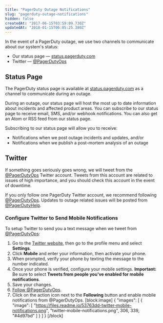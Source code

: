 ```yaml
---
title: "PagerDuty Outage Notifications"
slug: "pagerduty-outage-notifications"
hidden: false
createdAt: "2017-06-15T03:59:09.730Z"
updatedAt: "2018-01-15T06:05:25.380Z"
---
```

In the event of a PagerDuty outage, we use two channels to communicate about our system's status:

* Our status page — [status.pagerduty.com](https://status.pagerduty.com/)
* Twitter — [@PagerDutyOps](https://twitter.com/PagerDutyOps)

## Status Page

The PagerDuty status page is available at [status.pagerduty.com](https://status.pagerduty.com/) as a channel to communicate during an outage.

During an outage, our status page will host the most up to date information about incidents and affected product areas. You can subscribe to our status page to receive email, SMS, and/or webhook notifications. You can also get an Atom or RSS feed from our status page.

Subscribing to our status page will allow you to receive:

* Notifications when we post outage incidents and updates, and/or
* Notifications when we publish a post-mortem analysis of an outage

## Twitter

If something goes seriously goes wrong, we will tweet from the [@PagerDutyOps](https://twitter.com/PagerDutyOps) Twitter account. Tweets from this account are related to issues of high importance, and you should check this account in the event of downtime.

If you only follow one PagerDuty Twitter account, we recommend following [@PagerDutyOps](https://twitter.com/PagerDutyOps). Updates to outage related issues will be posted from [@PagerDutyHelp](https://twitter.com/PagerDutyHelp).

### Configure Twitter to Send Mobile Notifications

To setup Twitter to send you a text message when we tweet from [@PagerDutyOps](https://twitter.com/PagerDutyOps):

1. Go to the [Twitter website](https://twitter.com/), then go to the profile menu and select **Settings**. 
2. Click **Mobile** and enter your information, then activate your phone.
3. When prompted, verify your phone by texting the message to the number indicated.
4. Once your phone is verified, configure your mobile settings.
**Important:** Be sure to select **Tweets from people you've enabled for mobile notifications**.
5. Save your changes.
6. [Follow @PagerDutyOps](https://twitter.com/intent/follow?screen_name=PagerDutyOps).
7. Click on the action icon next to the **Following** button and enable mobile notifications from @PagerDutyOps.
[block:image]
{
  "images": [
    {
      "image": [
        "https://files.readme.io/53763dd-twitter-mobile-notifications.png",
        "twitter-mobile-notifications.png",
        306,
        339,
        "#4d97bd"
      ]
    }
  ]
}
[/block]